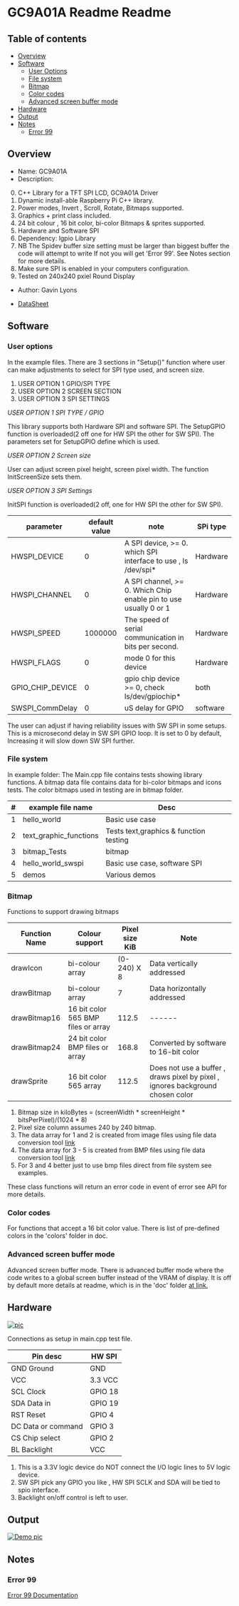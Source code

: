 # GC9A01A Readme Readme

## Table of contents

  * [Overview](#overview)
  * [Software](#software)
      * [User Options](#user-options)
      * [File system](#file-system)
      * [Bitmap](#bitmap)
      * [Color codes](#color-codes)
      * [Advanced screen buffer mode](#Advanced-screen-buffer-mode)
  * [Hardware](#hardware)
  * [Output](#output)
  * [Notes](#notes)
     * [Error 99](#error-99)

## Overview

* Name: GC9A01A
* Description:

0. C++ Library for a TFT SPI LCD, GC9A01A Driver
1. Dynamic install-able Raspberry Pi C++ library.
2. Power modes, Invert , Scroll, Rotate, Bitmaps supported.
3. Graphics + print class included.
4. 24 bit colour , 16 bit color, bi-color Bitmaps & sprites supported.
5. Hardware and Software SPI
6. Dependency: lgpio Library
7. NB The Spidev buffer size setting must be larger than biggest buffer the code will attempt
    to write If not you will get 'Error 99'. See Notes section for more details.
8. Make sure SPI is enabled in your computers configuration.
9. Tested on 240x240 pxiel Round Display

* Author: Gavin Lyons

* [DataSheet](https://buydisplay.com/download/ic/GC9A01A.pdf)

## Software

### User options

In the example files. There are 3 sections in "Setup()" function 
where user can make adjustments to select for SPI type used, and screen size.

1. USER OPTION 1 GPIO/SPI TYPE
2. USER OPTION 2 SCREEN SECTION 
3. USER OPTION 3 SPI SETTINGS

*USER OPTION 1 SPI TYPE / GPIO*

This library supports both Hardware SPI and software SPI.
The SetupGPIO function is overloaded(2 off one for HW SPI the other for SW SPI).
The parameters set for SetupGPIO define which is used.


*USER OPTION 2 Screen size*

User can adjust screen pixel height, screen pixel width.
The function InitScreenSize sets them.

*USER OPTION 3  SPI Settings*

InitSPI function is overloaded(2 off, one for HW SPI the other for SW SPI).

| parameter | default value | note | SPi type |
| --- | --- | --- |  --- |
| HWSPI_DEVICE | 0| A SPI device, >= 0. which SPI interface to use , ls /dev/spi*|  Hardware  |
| HWSPI_CHANNEL | 0 |A SPI channel, >= 0. Which Chip enable pin to use usually 0 or 1| Hardware  |
| HWSPI_SPEED |  1000000| The speed of serial communication in bits per second.| Hardware  |
| HWSPI_FLAGS | 0|  mode 0 for this device | Hardware  |
| GPIO_CHIP_DEVICE | 0| gpio chip device >= 0, check ls/dev/gpiochip* | both |
| SWSPI_CommDelay | 0 | uS delay for GPIO | software | 

The user can adjust if  having reliability issues with SW SPI in some setups.
This is a microsecond delay in SW SPI GPIO loop. It is set to 0 by default, Increasing it will slow 
down SW SPI further.

### File system

In example folder:
The Main.cpp file contains tests showing library functions.
A bitmap data file contains data for bi-color bitmaps and icons tests.
The color bitmaps used in testing are in bitmap folder.

| # | example file name  | Desc|
| ------ | ------ |  ------ |
| 1 | hello_world| Basic use case |
| 2 | text_graphic_functions | Tests text,graphics & function testing  |
| 3 | bitmap_Tests | bitmap | bitmap testing|
| 4 | hello_world_swspi | Basic use case, software SPI |
| 5 | demos | Various demos |

### Bitmap

Functions to support drawing bitmaps

| Function Name | Colour support | Pixel size KiB|  Note |
| ------ | ------ | ------ | ------ |
| drawIcon | bi-colour array | (0-240) X 8  | Data vertically addressed |
| drawBitmap | bi-colour array |  7 | Data horizontally  addressed |
| drawBitmap16 | 16 bit color 565 BMP files or array | 112.5 | ------ |
| drawBitmap24  | 24 bit color BMP files or array  | 168.8 | Converted by software to 16-bit color  |
| drawSprite| 16 bit color 565 array | 112.5 | Does not use a buffer , draws pixel by pixel , ignores background chosen color|

1. Bitmap size in kiloBytes = (screenWidth * screenHeight * bitsPerPixel)/(1024 * 8)
2. Pixel size column assumes 240 by 240 bitmap.
3. The data array for 1 and 2 is created from image files using file data conversion tool [link](https://javl.github.io/image2cpp/)
4. The data array for 3 - 5  is created from BMP files using file data conversion tool [link](https://notisrac.github.io/FileToCArray/)
5. For 3 and 4 better just to use bmp files direct from file system see examples.

These class functions will return an error code in event of error see API for more details.

###  Color codes 

For functions that accept a 16 bit color value. There is list of pre-defined colors in the 'colors' folder in doc.

### Advanced screen buffer mode

Advanced screen buffer mode. There is advanced buffer mode where the code writes to a global screen buffer instead of the VRAM of display. It is off by default more details at readme, 
which is in the 'doc' folder [at link.](../buffer_mode/README.md)

## Hardware

[![pic ](https://github.com/gavinlyonsrepo/displaylib_16bit_PICO/blob/main/extra/image/gc1.png)](https://github.com/gavinlyonsrepo/displaylib_16bit_PICO/blob/main/extra/image/gc1.png)

Connections as setup in main.cpp test file.

| Pin desc |  HW SPI |
| --- | --- |
| GND Ground | GND |
| VCC |  3.3 VCC  |
| SCL Clock | GPIO 18 |
| SDA Data in | GPIO 19 |
| RST Reset| GPIO 4 |
| DC Data or command | GPIO 3  |
| CS Chip select | GPIO 2 |
| BL Backlight  | VCC |

1. This is a 3.3V logic device do NOT connect the I/O logic lines to 5V logic device.
2. SW SPI pick any GPIO you like , HW SPI SCLK and SDA will be tied to spio interface.
3. Backlight on/off control is left to user.

## Output

[![ Demo pic ](https://github.com/gavinlyonsrepo/displaylib_16bit_PICO/blob/main/extra/image/gc2.jpg)](https://github.com/gavinlyonsrepo/displaylib_16bit_PICO/blob/main/extra/image/gc2.jpg)


## Notes

### Error 99

[Error 99 Documentation](../error_99/Readme.md)

